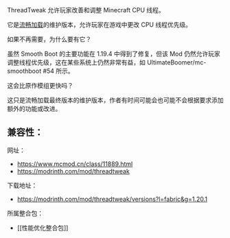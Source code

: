 ThreadTweak 允许玩家改善和调整 Minecraft CPU 线程。

它是[流畅加载](https://www.mcmod.cn/class/3422.html "流畅加载")的维护版本，允许玩家在游戏中更改 CPU 线程优先级。

如果不再需要，为什么要有它？

虽然 Smooth Boot 的主要功能在 1.19.4 中得到了修复，但该 Mod 仍然允许玩家调整线程优先级，这在某些系统上仍然非常有益，如 UltimateBoomer/mc-smoothboot #54 所示。

这会比原作模组更快吗？

这只是流畅加载最终版本的维护版本，作者有时间可能会也可能不会根据要求添加额外的功能或改进。

兼容性：
- 

网址：
- https://www.mcmod.cn/class/11889.html
- https://modrinth.com/mod/threadtweak

下载地址：
- https://modrinth.com/mod/threadtweak/versions?l=fabric&g=1.20.1

所属整合包：
- [[性能优化整合包]]